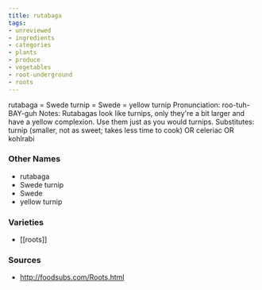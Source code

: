 ```yaml
---
title: rutabaga
tags:
- unreviewed
- ingredients
- categories
- plants
- produce
- vegetables
- root-underground
- roots
---
```

rutabaga = Swede turnip = Swede = yellow turnip Pronunciation: roo-tuh-BAY-guh Notes: Rutabagas look like turnips, only they're a bit larger and have a yellow complexion. Use them just as you would turnips. Substitutes: turnip (smaller, not as sweet; takes less time to cook) OR celeriac OR kohlrabi

### Other Names

* rutabaga
* Swede turnip
* Swede
* yellow turnip

### Varieties

* [[roots]]

### Sources
* http://foodsubs.com/Roots.html
